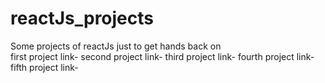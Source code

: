# reactJs_projects
Some projects of reactJs just to get hands back on<br>
first project link-
second project link-
third project link-
fourth project link-
fifth project link-
